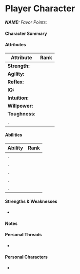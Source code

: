 # Player Character
***NAME:***
_Favor Points:_

#### Character Summary

#### Attributes
| Attribute       | Rank |
|----------------|------|
| **Strength:**  |      |
| **Agility:**   |      |
| **Reflex:**    |      |
| **IQ:**        |      |
| **Intuition:** |      |
| **Willpower:** |      |
| **Toughness:** |      |
| .              |      |

#### Abilities
| Ability | Rank |
|---------|------|
| .       |      |
| .       |      |
| .       |      |
| .       |      |
| .       |      |

#### Strengths & Weaknesses
- 

#### Notes

#### Personal Threads
- 
#### Personal Characters
- 
